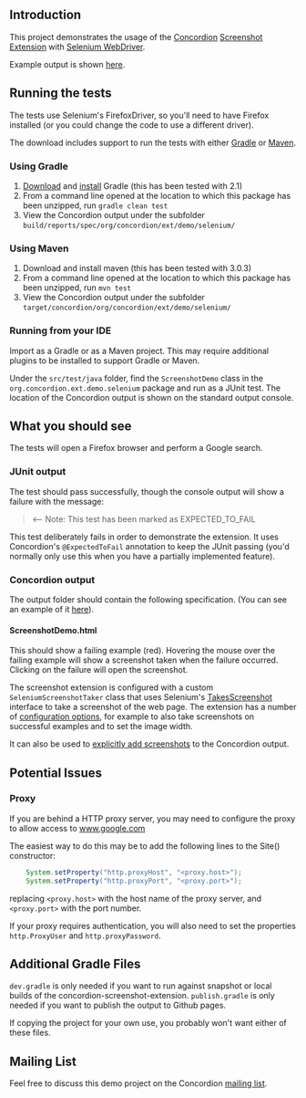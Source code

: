 Introduction
------------------

This project demonstrates the usage of the [Concordion](http://concordion.org) [Screenshot Extension](http://github.com/concordion/concordion-screenshot-extension) with [Selenium WebDriver](http://docs.seleniumhq.org/projects/webdriver/).

Example output is shown [here](http://concordion.github.io/concordion-screenshot-extension-demo/spec/ScreenshotDemo.html).
    
Running the tests
---------------------------

The tests use Selenium's FirefoxDriver, so you'll need to have Firefox installed (or you could change the code to use a different driver).
    
The download includes support to run the tests with either <a href="http://www.gradle.org/">Gradle</a> or <a href="http://maven.apache.org/">Maven</a>.  
    
### Using Gradle
1. [Download](http://www.gradle.org/downloads.html) and [install](http://www.gradle.org/installation.html) Gradle (this has been tested with 2.1)
1. From a command line opened at the location to which this package has been unzipped, run `gradle clean test`
1. View the Concordion output under the subfolder `build/reports/spec/org/concordion/ext/demo/selenium/`
    
### Using Maven
1. Download and install maven (this has been tested with 3.0.3)
1. From a command line opened at the location to which this package has been unzipped, run `mvn test`
1. View the Concordion output under the subfolder `target/concordion/org/concordion/ext/demo/selenium/`

### Running from your IDE
Import as a Gradle or as a Maven project. This may require additional plugins to be installed to support Gradle or Maven.

Under the `src/test/java` folder, find the `ScreenshotDemo` class in the `org.concordion.ext.demo.selenium` package and run as a JUnit test. The location of the Concordion output is shown on the standard output console.


What you should see
--------------------------------
The tests will open a Firefox browser and perform a Google search.
    
### JUnit output
The test should pass successfully, though the console output will show a failure with the message:

> <-- Note: This test has been marked as EXPECTED_TO_FAIL

This test deliberately fails in order to demonstrate the extension.  It uses Concordion's `@ExpectedToFail` annotation to keep the JUnit passing (you'd normally only use this when you have a partially implemented feature).

### Concordion output
The output folder should contain the following specification. (You can see an example of it [here](http://concordion.github.io/concordion-screenshot-extension-demo/spec/ScreenshotDemo.html)).

#### ScreenshotDemo.html
This should show a failing example (red). Hovering the mouse over the failing example will show a screenshot taken when the failure occurred. Clicking on the failure will open the screenshot.

The screenshot extension is configured with a custom `SeleniumScreenshotTaker` class that uses Selenium's [TakesScreenshot](http://selenium.googlecode.com/svn/trunk/docs/api/java/org/openqa/selenium/TakesScreenshot.html) interface to take a screenshot of the web page.  The extension has a number of [configuration options](https://github.com/concordion/concordion-screenshot-extension#configuration), for example to also take screenshots on successful examples and to set the image width.

It can also be used to [explicitly add screenshots](https://github.com/concordion/concordion-screenshot-extension#explicitly-adding-screenshots-to-the-output) to the Concordion output.
    
Potential Issues
------------------------
### Proxy

If you are behind a HTTP proxy server, you may need to configure the proxy to allow access to www.google.com

The easiest way to do this may be to add the following lines to the Site() constructor:

```java
    System.setProperty("http.proxyHost", "<proxy.host>");
    System.setProperty("http.proxyPort", "<proxy.port>");
```    

replacing `<proxy.host>` with the host name of the proxy server, and `<proxy.port>` with the port number.

If your proxy requires authentication, you will also need to set the properties `http.ProxyUser` and `http.proxyPassword`.

Additional Gradle Files
-----------------------
`dev.gradle` is only needed if you want to run against snapshot or local builds of the concordion-screenshot-extension.
`publish.gradle` is only needed if you want to publish the output to Github pages.

If copying the project for your own use, you probably won't want either of these files.

Mailing List
-----------------
Feel free to discuss this demo project on the Concordion [mailing list](https://groups.google.com/d/forum/concordion).